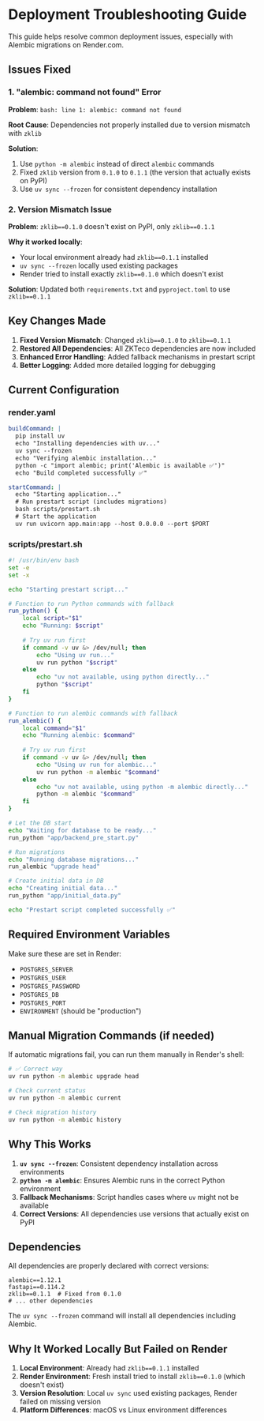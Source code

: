 # Deployment Troubleshooting Guide

This guide helps resolve common deployment issues, especially with Alembic migrations on Render.com.

## Issues Fixed

### 1. "alembic: command not found" Error

**Problem**: `bash: line 1: alembic: command not found`

**Root Cause**: Dependencies not properly installed due to version mismatch with `zklib`

**Solution**: 
1. Use `python -m alembic` instead of direct `alembic` commands
2. Fixed `zklib` version from `0.1.0` to `0.1.1` (the version that actually exists on PyPI)
3. Use `uv sync --frozen` for consistent dependency installation

### 2. Version Mismatch Issue

**Problem**: `zklib==0.1.0` doesn't exist on PyPI, only `zklib==0.1.1`

**Why it worked locally**: 
- Your local environment already had `zklib==0.1.1` installed
- `uv sync --frozen` locally used existing packages
- Render tried to install exactly `zklib==0.1.0` which doesn't exist

**Solution**: Updated both `requirements.txt` and `pyproject.toml` to use `zklib==0.1.1`

## Key Changes Made

1. **Fixed Version Mismatch**: Changed `zklib==0.1.0` to `zklib==0.1.1`
2. **Restored All Dependencies**: All ZKTeco dependencies are now included
3. **Enhanced Error Handling**: Added fallback mechanisms in prestart script
4. **Better Logging**: Added more detailed logging for debugging

## Current Configuration

### render.yaml
```yaml
buildCommand: |
  pip install uv
  echo "Installing dependencies with uv..."
  uv sync --frozen
  echo "Verifying alembic installation..."
  python -c "import alembic; print('Alembic is available ✅')"
  echo "Build completed successfully ✅"

startCommand: |
  echo "Starting application..."
  # Run prestart script (includes migrations)
  bash scripts/prestart.sh
  # Start the application
  uv run uvicorn app.main:app --host 0.0.0.0 --port $PORT
```

### scripts/prestart.sh
```bash
#! /usr/bin/env bash
set -e
set -x

echo "Starting prestart script..."

# Function to run Python commands with fallback
run_python() {
    local script="$1"
    echo "Running: $script"
    
    # Try uv run first
    if command -v uv &> /dev/null; then
        echo "Using uv run..."
        uv run python "$script"
    else
        echo "uv not available, using python directly..."
        python "$script"
    fi
}

# Function to run alembic commands with fallback
run_alembic() {
    local command="$1"
    echo "Running alembic: $command"
    
    # Try uv run first
    if command -v uv &> /dev/null; then
        echo "Using uv run for alembic..."
        uv run python -m alembic "$command"
    else
        echo "uv not available, using python -m alembic directly..."
        python -m alembic "$command"
    fi
}

# Let the DB start
echo "Waiting for database to be ready..."
run_python "app/backend_pre_start.py"

# Run migrations
echo "Running database migrations..."
run_alembic "upgrade head"

# Create initial data in DB
echo "Creating initial data..."
run_python "app/initial_data.py"

echo "Prestart script completed successfully ✅"
```

## Required Environment Variables

Make sure these are set in Render:
- `POSTGRES_SERVER`
- `POSTGRES_USER` 
- `POSTGRES_PASSWORD`
- `POSTGRES_DB`
- `POSTGRES_PORT`
- `ENVIRONMENT` (should be "production")

## Manual Migration Commands (if needed)

If automatic migrations fail, you can run them manually in Render's shell:

```bash
# ✅ Correct way
uv run python -m alembic upgrade head

# Check current status
uv run python -m alembic current

# Check migration history
uv run python -m alembic history
```

## Why This Works

1. **`uv sync --frozen`**: Consistent dependency installation across environments
2. **`python -m alembic`**: Ensures Alembic runs in the correct Python environment
3. **Fallback Mechanisms**: Script handles cases where `uv` might not be available
4. **Correct Versions**: All dependencies use versions that actually exist on PyPI

## Dependencies

All dependencies are properly declared with correct versions:
```
alembic==1.12.1
fastapi==0.114.2
zklib==0.1.1  # Fixed from 0.1.0
# ... other dependencies
```

The `uv sync --frozen` command will install all dependencies including Alembic.

## Why It Worked Locally But Failed on Render

1. **Local Environment**: Already had `zklib==0.1.1` installed
2. **Render Environment**: Fresh install tried to install `zklib==0.1.0` (which doesn't exist)
3. **Version Resolution**: Local `uv sync` used existing packages, Render failed on missing version
4. **Platform Differences**: macOS vs Linux environment differences
